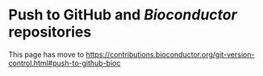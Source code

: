 # Push to GitHub and _Bioconductor_ repositories

This page has move to  https://contributions.bioconductor.org/git-version-control.html#push-to-github-bioc